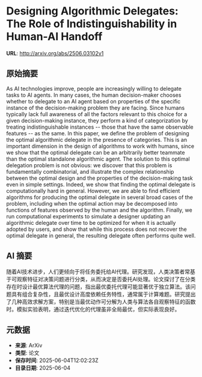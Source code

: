 # Designing Algorithmic Delegates: The Role of Indistinguishability in Human-AI Handoff

**URL**: http://arxiv.org/abs/2506.03102v1

## 原始摘要

As AI technologies improve, people are increasingly willing to delegate tasks
to AI agents. In many cases, the human decision-maker chooses whether to
delegate to an AI agent based on properties of the specific instance of the
decision-making problem they are facing. Since humans typically lack full
awareness of all the factors relevant to this choice for a given
decision-making instance, they perform a kind of categorization by treating
indistinguishable instances -- those that have the same observable features --
as the same. In this paper, we define the problem of designing the optimal
algorithmic delegate in the presence of categories. This is an important
dimension in the design of algorithms to work with humans, since we show that
the optimal delegate can be an arbitrarily better teammate than the optimal
standalone algorithmic agent. The solution to this optimal delegation problem
is not obvious: we discover that this problem is fundamentally combinatorial,
and illustrate the complex relationship between the optimal design and the
properties of the decision-making task even in simple settings. Indeed, we show
that finding the optimal delegate is computationally hard in general. However,
we are able to find efficient algorithms for producing the optimal delegate in
several broad cases of the problem, including when the optimal action may be
decomposed into functions of features observed by the human and the algorithm.
Finally, we run computational experiments to simulate a designer updating an
algorithmic delegate over time to be optimized for when it is actually adopted
by users, and show that while this process does not recover the optimal
delegate in general, the resulting delegate often performs quite well.


## AI 摘要

随着AI技术进步，人们更倾向于将任务委托给AI代理。研究发现，人类决策者常基于可观察特征对决策问题进行分类，从而决定是否委托AI处理。论文探讨了在分类存在时设计最优算法代理的问题，指出最优委托代理可能显著优于独立算法。该问题具有组合复杂性，且最优设计高度依赖任务特性，通常属于计算难题。研究提出了几种高效求解方案，特别是当最优动作可分解为人类与算法各自观察特征的函数时。模拟实验表明，通过迭代优化的代理虽非全局最优，但实际表现良好。

## 元数据

- **来源**: ArXiv
- **类型**: 论文
- **保存时间**: 2025-06-04T12:02:23Z
- **目录日期**: 2025-06-04
